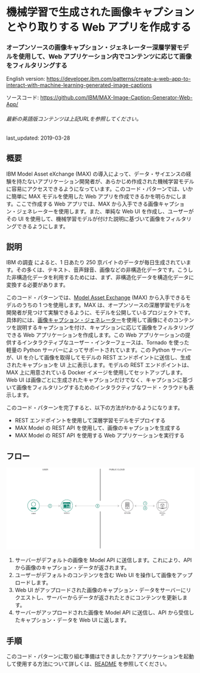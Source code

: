 # 機械学習で生成された画像キャプションとやり取りする Web アプリを作成する

### オープンソースの画像キャプション・ジェネレーター深層学習モデルを使用して、Web アプリケーション内でコンテンツに応じて画像をフィルタリングする

English version: https://developer.ibm.com/patterns/create-a-web-app-to-interact-with-machine-learning-generated-image-captions
  
ソースコード: https://github.com/IBM/MAX-Image-Caption-Generator-Web-App/

###### 最新の英語版コンテンツは上記URLを参照してください。
last_updated: 2019-03-28

 ## 概要

IBM Model Asset eXchange (MAX) の導入によって、データ・サイエンスの経験を持たないアプリケーション開発者が、あらかじめ作成された機械学習モデルに容易にアクセスできるようになっています。このコード・パターンでは、いかに簡単に MAX モデルを使用した Web アプリを作成できるかを明らかにします。ここで作成する Web アプリでは、MAX から入手できる画像キャプション・ジェネレーターを使用します。また、単純な Web UI を作成し、ユーザーがその UI を使用して、機械学習モデルが付けた説明に基づいて画像をフィルタリングできるようにします。

## 説明

IBM の調査 によると、1 日あたり 250 京バイトのデータが毎日生成されています。その多くは、テキスト、音声録音、画像などの非構造化データです。こうした非構造化データを利用するためには、まず、非構造化データを構造化データに変換する必要があります。

このコード・パターンでは、[Model Asset Exchange](https://developer.ibm.com/exchanges/models/) (MAX) から入手できるモデルのうちの 1 つを使用します。MAX は、オープンソースの深層学習モデルを開発者が見つけて実験できるように、モデルを公開しているプロジェクトです。具体的には、[画像キャプション・ジェネレーター](https://developer.ibm.com/exchanges/models/all/max-image-caption-generator/)を使用して画像にそのコンテンツを説明するキャプションを付け、キャプションに応じて画像をフィルタリングできる Web アプリケーションを作成します。この Web アプリケーションの提供するインタラクティブなユーザー・インターフェースは、Tornado を使った軽量の Python サーバーによってサポートされています。この Python サーバーが、UI を介して画像を取得してモデルの REST エンドポイントに送信し、生成されたキャプションを UI 上に表示します。モデルの REST エンドポイントは、MAX 上に用意されている Docker イメージを使用してセットアップします。Web UI は画像ごとに生成されたキャプションだけでなく、キャプションに基づいて画像をフィルタリングするためのインタラクティブなワード・クラウドも表示します。

このコード・パターンを完了すると、以下の方法がわかるようになります。

* REST エンドポイントを使用して深層学習モデルをデプロイする
* MAX Model の REST API を使用して、画像のキャプションを生成する
* MAX Model の REST API を使用する Web アプリケーションを実行する

## フロー

![フロー](./images/architecture-generated-captions.png)

1. サーバーがデフォルトの画像を Model API に送信します。これにより、API から画像のキャプション・データが返されます。
1. ユーザーがデフォルトのコンテンツを含む Web UI を操作して画像をアップロードします。
1. Web UI がアップロードされた画像のキャプション・データをサーバーにリクエストし、サーバーからデータが返されたときにコンテンツを更新します。
1. サーバーがアップロードされた画像を Model API に送信し、API から受信したキャプション・データを Web UI に返します。

## 手順

このコード・パターンに取り組む準備はできましたか？アプリケーションを起動して使用する方法について詳しくは、[README](https://github.com/IBM/MAX-Image-Caption-Generator-Web-App/blob/master/README.md) を参照してください。
